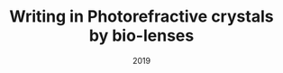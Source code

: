 ---
title: "Writing in Photorefractive crystals by bio-lenses"
collection: publications
permalink: /publication/2019_Miccio_2019_Conference_on_Lasers_and_Electro-Optics_Europe_&_European_Quantum_Electronics_Conference_(CLEO/Europe-EQEC)
date: 2019
venue: '2019 Conference on Lasers and Electro-Optics Europe &amp; European Quantum Electronics Conference (CLEO/Europe-EQEC)'
DOI: 'nan'
---